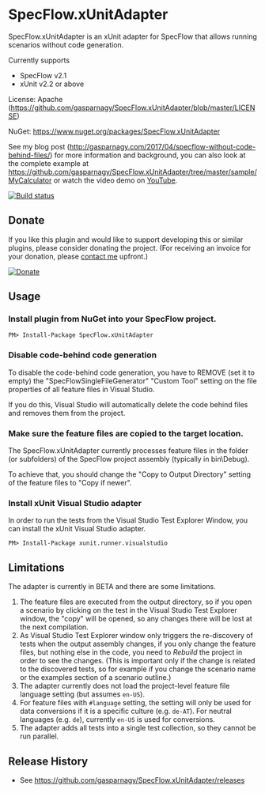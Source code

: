 ﻿# SpecFlow.xUnitAdapter

SpecFlow.xUnitAdapter is an xUnit adapter for SpecFlow that allows running 
scenarios without code generation.

Currently supports
* SpecFlow v2.1
* xUnit v2.2 or above

License: Apache (https://github.com/gasparnagy/SpecFlow.xUnitAdapter/blob/master/LICENSE)

NuGet: https://www.nuget.org/packages/SpecFlow.xUnitAdapter

See my blog post (http://gasparnagy.com/2017/04/specflow-without-code-behind-files/) for more information and background, 
you can also look at the complete example at https://github.com/gasparnagy/SpecFlow.xUnitAdapter/tree/master/sample/MyCalculator or watch the 
video demo on [YouTube](https://youtu.be/wGuoVqG3I8M).

[![Build status](https://ci.appveyor.com/api/projects/status/oshtcr06501euoih/branch/master?svg=true)](https://ci.appveyor.com/project/gasparnagy/specflow-xunitadapter/branch/master)

## Donate

If you like this plugin and would like to support developing this or similar plugins, please consider donating the project. (For receiving an invoice for your donation, please [contact me](http://gasparnagy.com/about/) upfront.)

[![Donate](https://www.paypalobjects.com/en_US/i/btn/btn_donateCC_LG.gif)](https://www.paypal.com/cgi-bin/webscr?cmd=_s-xclick&hosted_button_id=2FHWS4JADYFZN)

## Usage

### Install plugin from NuGet into your SpecFlow project.

    PM> Install-Package SpecFlow.xUnitAdapter
  
### Disable code-behind code generation

To disable the code-behind code generation, you have to REMOVE (set it to 
empty) the "SpecFlowSingleFileGenerator" "Custom Tool" setting on the file 
properties of all feature files in Visual Studio.

If you do this, Visual Studio will automatically delete the code behind files 
and removes them from the project.

### Make sure the feature files are copied to the target location.

The SpecFlow.xUnitAdapter currently processes feature files in the folder (or 
subfolders) of the SpecFlow project assembly (typically in bin\Debug). 

To achieve that, you should change the "Copy to Output Directory" setting of 
the feature files to "Copy if newer".

### Install xUnit Visual Studio adapter 

In order to run the tests from the Visual Studio Test Explorer Window, you 
can install the xUnit Visual Studio adapter. 

    PM> Install-Package xunit.runner.visualstudio

## Limitations

The adapter is currently in BETA and there are some limitations.

1. The feature files are executed from the output directory, so if you open a scenario by clicking on the test in the Visual Studio Test Explorer window, the "copy" will be opened, so any changes there will be lost at the next compilation.
2. As Visual Studio Test Explorer window only triggers the re-discovery of tests when the output assembly changes, if you only change the feature files, but nothing else in the code, you need to _Rebuild_ the project in order to see the changes. (This is important only if the change is related to the discovered tests, so for example if you change the scenario name or the examples section of a scenario outline.)
3. The adapter currently does not load the project-level feature file language setting (but assumes `en-US`).
4. For feature files with `#language` setting, the setting will only be used for data conversions if it is a specific culture (e.g. `de-AT`). For neutral languages (e.g. `de`), currently `en-US` is used for conversions.
5. The adapter adds all tests into a single test collection, so they cannot be run parallel.



## Release History

* See https://github.com/gasparnagy/SpecFlow.xUnitAdapter/releases
